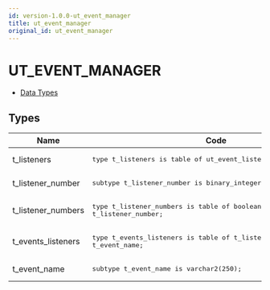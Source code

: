 ```yaml
---
id: version-1.0.0-ut_event_manager
title: ut_event_manager
original_id: ut_event_manager
---
```


# UT_EVENT_MANAGER


- [Data Types](#types)





## Types<a name="types"></a>

Name | Code | Description
--- | --- | ---
t_listeners | <pre>type t_listeners is table of ut_event_listener;</pre> | 
t_listener_number | <pre>subtype t_listener_number is binary_integer;</pre> | 
t_listener_numbers | <pre>type t_listener_numbers is table of boolean index by t_listener_number;</pre> | 
t_events_listeners | <pre>type t_events_listeners is table of t_listener_numbers index by t_event_name;</pre> | 
t_event_name | <pre>subtype t_event_name           is varchar2(250);</pre> | 










 
